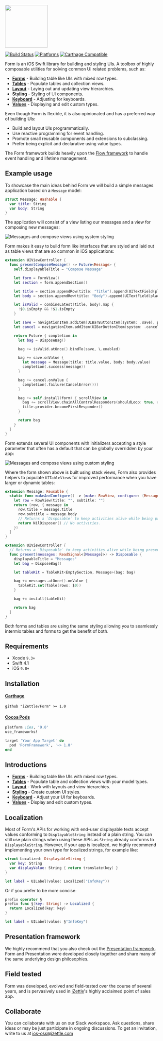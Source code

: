 <img src="https://github.com/iZettle/Form/blob/master/form-logo.png?raw=true" height="140px" />

[![Build Status](https://travis-ci.org/iZettle/Form.svg?branch=master)](https://travis-ci.org/iZettle/Form)
[![Platforms](https://img.shields.io/badge/platform-%20iOS-gray.svg)](https://img.shields.io/badge/platform-%20iOS-gray.svg)
[![Carthage Compatible](https://img.shields.io/badge/Carthage-compatible-4BC51D.svg?style=flat)](https://github.com/Carthage/Carthage)

Form is an iOS Swift library for building and styling UIs. A toolbox of highly composable utilities for solving common UI related problems, such as:

- **[Forms](Documentation/Forms.md)** - Building table like UIs with mixed row types.
- **[Tables](Documentation/Tables.md)** - Populate tables and collection views.
- **[Layout](Documentation/Layout.md)** - Laying out and updating view hierarchies.
- **[Styling](Documentation/Styling.md)** - Styling of UI components.
- **[Keyboard](Documentation/Keyboard.md)** - Adjusting for keyboards.
- **[Values](Documentation/Values.md)** - Displaying and edit custom types.

Even though Form is flexible, it is also opinionated and has a preferred way of building UIs:

- Build and layout UIs programmatically.
- Use reactive programming for event handling.
- Promote small reusable components and extensions to subclassing.
- Prefer being explicit and declarative using value types.

The Form framework builds heavily upon the [Flow framework](https://github.com/iZettle/Flow) to handle event handling and lifetime management.

## Example usage

To showcase the main ideas behind Form we will build a simple messages application based on a `Message` model:

```swift
struct Message: Hashable {
  var title: String
  var body: String
}
```

The application will consist of a view listing our messages and a view for composing new messages:

![Messages and compose views using system styling](https://github.com/iZettle/Form/blob/master/Documentation/MessagesSystem.png?raw=true)

Form makes it easy to build form like interfaces that are styled and laid out as table views that are so common in iOS applications:

```swift
extension UIViewController {
  func presentComposeMessage() -> Future<Message> {
    self.displayableTitle = "Compose Message"

    let form = FormView()
    let section = form.appendSection()

    let title = section.appendRow(title: "Title").append(UITextField(placeholder: "title"))
    let body = section.appendRow(title: "Body").append(UITextField(placeholder: "body"))

    let isValid = combineLatest(title, body).map {
      !$0.isEmpty && !$1.isEmpty
    }

    let save = navigationItem.addItem(UIBarButtonItem(system: .save), position: .right)
    let cancel = navigationItem.addItem(UIBarButtonItem(system: .cancel), position: .left)

    return Future { completion in
      let bag = DisposeBag()

      bag += isValid.atOnce().bindTo(save, \.enabled)

      bag += save.onValue {
        let message = Message(title: title.value, body: body.value)
        completion(.success(message))
      }

      bag += cancel.onValue { 
        completion(.failure(CancelError()))
      }

      bag += self.install(form) { scrollView in
        bag += scrollView.chainAllControlResponders(shouldLoop: true, returnKey: .next)
        title.provider.becomeFirstResponder()
      }

      return bag
    }
  }
}
```

Form extends several UI components with initializers accepting a style parameter that often has a default that can be globally overridden by your app:

![Messages and compose views using custom styling](https://github.com/iZettle/Form/blob/master/Documentation/MessagesCustom.png?raw=true)

Where the form shown above is built using stack views, Form also provides helpers to populate `UITableView`s for improved performance when you have larger or dynamic tables:

```swift
extension Message: Reusable {
  static func makeAndConfigure() -> (make: RowView, configure: (Message) -> Disposable) {
    let row = RowView(title: "", subtitle: "")
    return (row, { message in
      row.title = message.title
      row.subtitle = message.body
      // Returns a `Disposable` to keep activities alive while being presented.
      return NilDisposer() // No activities.
    })
  }
}

extension UIViewController {
  // Returns a `Disposable` to keep activities alive while being presented.
  func present(messages: ReadSignal<[Message]>) -> Disposable {
    displayableTitle = "Messages"
    let bag = DisposeBag()

    let tableKit = TableKit<EmptySection, Message>(bag: bag)

    bag += messages.atOnce().onValue {
      tableKit.set(Table(rows: $0))
    }

    bag += install(tableKit)

    return bag
  }
}
```

Both forms and tables are using the same styling allowing you to seamlessly intermix tables and forms to get the benefit of both.

## Requirements

- Xcode `9.3+`
- Swift 4.1
- iOS `9.0+`

## Installation

#### [Carthage](https://github.com/Carthage/Carthage)

```shell
github "iZettle/Form" >= 1.0
```

#### [Cocoa Pods](https://github.com/CocoaPods/CocoaPods)

```ruby
platform :ios, '9.0'
use_frameworks!

target 'Your App Target' do
  pod 'FormFramework', '~> 1.0'
end
```

## Introductions 

- **[Forms](Documentation/Forms.md)** - Building table like UIs with mixed row types.
- **[Tables](Documentation/Tables.md)** - Populate table and collection views with your model types.
- **[Layout](Documentation/Layout.md)** - Work with layouts and view hierarchies.
- **[Styling](Documentation/Styling.md)** - Create custom UI styles.
- **[Keyboard](Documentation/Keyboard.md)** - Adjust your UI for keyboards.
- **[Values](Documentation/Values.md)** - Display and edit custom types.

## Localization

Most of Form's APIs for working with end-user displayable texts accept values conforming to `DisplayableString` instead of a plain string. You can still use plain strings when using these APIs as `String` already conforms to `DisplayableString`. However, if your app is localized, we highly recommend implementing your own type for localized strings, for example like:

```swift
struct Localized: DisplayableString {
  var key: String
  var displayValue: String { return translate(key) }
}

let label = UILabel(value: Localized("InfoKey"))
```

Or if you prefer to be more concise:

```swift
prefix operator §
prefix func §(key: String) -> Localized {
  return Localized(key: key)
}

let label = UILabel(value: §"InfoKey")
```

## Presentation framework

We highly recommend that you also check out the [Presentation framework](https://github.com/iZettle/Presentation). Form and Presentation were developed closely together and share many of the same underlying design philosophies.

## Field tested

Form was developed, evolved and field-tested over the course of several years, and is pervasively used in [iZettle](https://izettle.com)'s highly acclaimed point of sales app.

## Collaborate

You can collaborate with us on our Slack workspace. Ask questions, share ideas or may be just participate in ongoing discussions. To get an invitation, write to us at [ios-oss@izettle.com](mailto:ios-oss@izettle.com)
